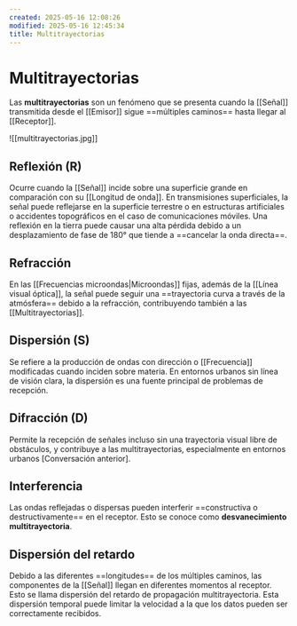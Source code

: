 ```yaml
---
created: 2025-05-16 12:08:26
modified: 2025-05-16 12:45:34
title: Multitrayectorias
---
```


# Multitrayectorias

Las **multitrayectorias** son un fenómeno que se presenta cuando la [[Señal]] transmitida desde el [[Emisor]] sigue ==múltiples caminos== hasta llegar al [[Receptor]].

![[multitrayectorias.jpg]]

## Reflexión (R)

Ocurre cuando la [[Señal]] incide sobre una superficie grande en comparación con su [[Longitud de onda]]. En transmisiones superficiales, la señal puede reflejarse en la superficie terrestre o en estructuras artificiales o accidentes topográficos en el caso de comunicaciones móviles. Una reflexión en la tierra puede causar una alta pérdida debido a un desplazamiento de fase de 180° que tiende a ==cancelar la onda directa==.

## Refracción

En las [[Frecuencias microondas|Microondas]] fijas, además de la [[Línea visual óptica]], la señal puede seguir una ==trayectoria curva a través de la atmósfera== debido a la refracción, contribuyendo también a las [[Multitrayectorias]].

## Dispersión (S)

Se refiere a la producción de ondas con dirección o [[Frecuencia]] modificadas cuando inciden sobre materia. En entornos urbanos sin línea de visión clara, la dispersión es una fuente principal de problemas de recepción.

## Difracción (D)

Permite la recepción de señales incluso sin una trayectoria visual libre de obstáculos, y contribuye a las multitrayectorias, especialmente en entornos urbanos [Conversación anterior].

## Interferencia

Las ondas reflejadas o dispersas pueden interferir ==constructiva o destructivamente== en el receptor. Esto se conoce como **desvanecimiento multitrayectoria**.

## Dispersión del retardo

Debido a las diferentes ==longitudes== de los múltiples caminos, las componentes de la [[Señal]] llegan en diferentes momentos al receptor. Esto se llama dispersión del retardo de propagación multitrayectoria. Esta dispersión temporal puede limitar la velocidad a la que los datos pueden ser correctamente recibidos.

